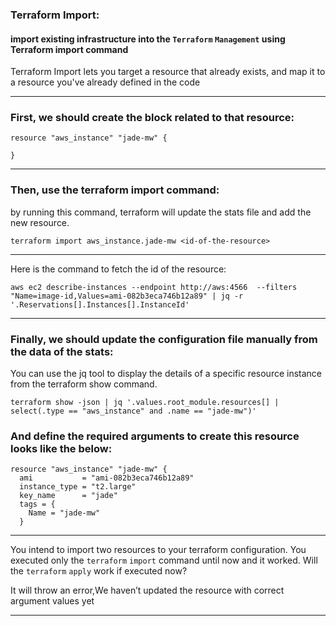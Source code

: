 
### Terraform Import:

#### import existing infrastructure into the `Terraform` `Management` using Terraform import command

Terraform Import lets you target a resource that already exists, and map it to a resource you've already defined in the code




__________________________________________________________________________________________



### First, we should create the block related to that resource:


```hcl
resource "aws_instance" "jade-mw" {

}
```



__________________________________________________________________________________________



### Then, use the terraform import command:

by running this command, terraform will update the stats file and add the new resource.

```hcl
terraform import aws_instance.jade-mw <id-of-the-resource>
```





__________________________________________________________________________________________


Here is the command to fetch the id of the resource:



```hcl
aws ec2 describe-instances --endpoint http://aws:4566  --filters "Name=image-id,Values=ami-082b3eca746b12a89" | jq -r '.Reservations[].Instances[].InstanceId'
```



__________________________________________________________________________________________



### Finally, we should update the configuration file manually from the data of the stats:

You can use the jq tool to display the details of a specific resource instance from the terraform show command.

```hcl
terraform show -json | jq '.values.root_module.resources[] | select(.type == "aws_instance" and .name == "jade-mw")'
```







### And define the required arguments to create this resource looks like the below:

```hcl
resource "aws_instance" "jade-mw" {
  ami           = "ami-082b3eca746b12a89"
  instance_type = "t2.large"
  key_name      = "jade"
  tags = {
    Name = "jade-mw"
  }
```


__________________________________________________________________________________________




You intend to import two resources to your terraform configuration. You executed only the `terraform` `import` command until now and it worked. Will the `terraform` `apply` work if executed now?




It will throw an error,We haven’t updated the resource with correct argument values yet



__________________________________________________________________________________________
